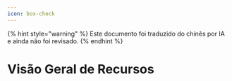 ```yaml
---
icon: box-check
---
```


{% hint style="warning" %}
Este documento foi traduzido do chinês por IA e ainda não foi revisado.
{% endhint %}

# Visão Geral de Recursos
